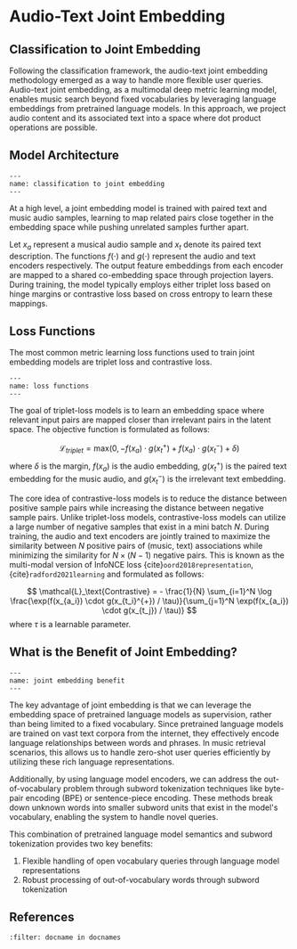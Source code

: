 # Audio-Text Joint Embedding

## Classification to Joint Embedding

Following the classification framework, the audio-text joint embedding methodology emerged as a way to handle more flexible user queries. Audio-text joint embedding, as a multimodal deep metric learning model, enables music search beyond fixed vocabularies by leveraging language embeddings from pretrained language models. In this approach, we project audio content and its associated text into a space where dot product operations are possible. 

## Model Architecture

```{figure} ./img/cls_to_je.png
---
name: classification to joint embedding
---
```

At a high level, a joint embedding model is trained with paired text and music audio samples, learning to map related pairs close together in the embedding space while pushing unrelated samples further apart.

Let $x_{a}$ represent a musical audio sample and $x_{t}$ denote its paired text description. The functions $f(\cdot)$ and $g(\cdot)$ represent the audio and text encoders respectively. The output feature embeddings from each encoder are mapped to a shared co-embedding space through projection layers. During training, the model typically employs either triplet loss based on hinge margins or contrastive loss based on cross entropy to learn these mappings.

## Loss Functions

The most common metric learning loss functions used to train joint embedding models are triplet loss and contrastive loss.

```{figure} ./img/loss_function.png
---
name: loss functions
---
```

The goal of triplet-loss models is to learn an embedding space where relevant input pairs are mapped closer than irrelevant pairs in the latent space. The objective function is formulated as follows:

$$
\mathcal{L}_{triplet}= \text{max}(0, - f(x_{a}) \cdot g(x_{t}^{+}) + f(x_{a}) \cdot g(x_{t}^{-}) + \delta )
$$
where $\delta$ is the margin, $f(x_{a})$ is the audio embedding, $g(x_{t}^{+})$ is the paired text embedding for the music audio, and $g(x_{t}^{-})$ is the irrelevant text embedding.

The core idea of contrastive-loss models is to reduce the distance between positive sample pairs while increasing the distance between negative sample pairs. Unlike triplet-loss models, contrastive-loss models can utilize a large number of negative samples that exist in a mini batch $N$. During training, the audio and text encoders are jointly trained to maximize the similarity between $N$ positive pairs of (music, text) associations while minimizing the similarity for $N \times (N-1)$ negative pairs. This is known as the multi-modal version of InfoNCE loss {cite}`oord2018representation`, {cite}`radford2021learning` and formulated as follows:

$$
\mathcal{L}_\text{Contrastive} = - \frac{1}{N} \sum_{i=1}^N \log \frac{\exp(f(x_{a_i}) \cdot g(x_{t_i}^{+}) / \tau)}{\sum_{j=1}^N \exp(f(x_{a_i}) \cdot g(x_{t_j}) / \tau)}
$$
where $\tau$ is a learnable parameter.

## What is the Benefit of Joint Embedding?

```{figure} ./img/benefit.png
---
name: joint embedding benefit
---
```
The key advantage of joint embedding is that we can leverage the embedding space of pretrained language models as supervision, rather than being limited to a fixed vocabulary. Since pretrained language models are trained on vast text corpora from the internet, they effectively encode language relationships between words and phrases. In music retrieval scenarios, this allows us to handle zero-shot user queries efficiently by utilizing these rich language representations.

Additionally, by using language model encoders, we can address the out-of-vocabulary problem through subword tokenization techniques like byte-pair encoding (BPE) or sentence-piece encoding. These methods break down unknown words into smaller subword units that exist in the model's vocabulary, enabling the system to handle novel queries.

This combination of pretrained language model semantics and subword tokenization provides two key benefits:
1. Flexible handling of open vocabulary queries through language model representations
2. Robust processing of out-of-vocabulary words through subword tokenization


## References

```{bibliography}
:filter: docname in docnames
```
